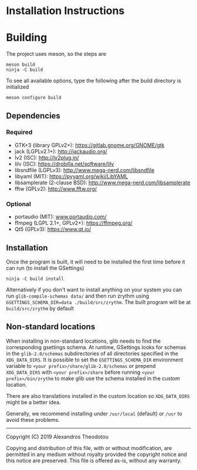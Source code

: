 Installation Instructions
=========================

# Building

The project uses meson, so the steps are

    meson build
    ninja -C build

To see all available options, type the following
after the build directory is initialized

    meson configure build

## Dependencies
### Required
- GTK+3 (library GPLv2+): https://gitlab.gnome.org/GNOME/gtk
- jack (LGPLv2.1+): http://jackaudio.org/
- lv2 (ISC): http://lv2plug.in/
- lilv (ISC): https://drobilla.net/software/lilv
- libsndfile (LGPLv3): http://www.mega-nerd.com/libsndfile
- libyaml (MIT): https://pyyaml.org/wiki/LibYAML
- libsamplerate (2-clause BSD): http://www.mega-nerd.com/libsamplerate
- fftw (GPLv2): http://www.fftw.org/

### Optional
- portaudio (MIT): www.portaudio.com/
- ffmpeg (LGPL 2.1+, GPLv2+): https://ffmpeg.org/
- Qt5 (GPLv3): https://www.qt.io/

## Installation
Once the program is built, it will need to be
installed the first time before it can run (to
install the GSettings)

    ninja -C build install

Alternatively if you don't want to install anything
on your system you can run
`glib-compile-schemas data/` and then run zrythm
using
`GSETTINGS_SCHEMA_DIR=data ./build/src/zrythm`.
The built program will be at `build/src/zrythm` by
default

## Non-standard locations

When installing in non-standard locations, glib
needs to find the corresponding gsettings schema.
At runtime, GSettings looks for schemas in the
`glib-2.0/schemas` subdirectories of all directories
specified in the `XDG_DATA_DIRS`.
It is possible to set
the `GSETTINGS_SCHEMA_DIR` environment variable to
`<your prefix>/share/glib-2.0/schemas` or prepend
`XDG_DATA_DIRS` with `<your prefix>/share` before
running `<your prefix>/bin/zrythm` to make glib
use the schema installed in the custom location.

There are also translations installed in the custom
location so `XDG_DATA_DIRS` might be a better idea.

Generally, we recommend installing under `/usr/local`
(default) or `/usr` to avoid these problems.

----

Copyright (C) 2019 Alexandros Theodotou

Copying and distribution of this file, with or without modification,
are permitted in any medium without royalty provided the copyright
notice and this notice are preserved.  This file is offered as-is,
without any warranty.
